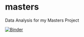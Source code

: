 # masters
Data Analysis for my Masters Project

[![Binder](https://mybinder.org/badge_logo.svg)](https://mybinder.org/v2/gh/anaisgr/masters.git/master)